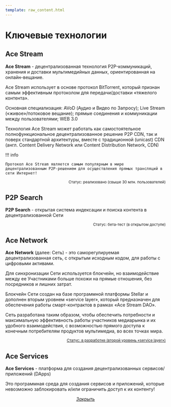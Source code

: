 ```yaml
---
template: raw_content.html
---
```


# Ключевые технологии

## Ace Stream
**Ace Stream** - децентрализованная технология P2P-коммуникаций, хранения и доставки  мультимедийных данных, ориентированная на онлайн-вещание.

Ace Stream использует в основе протокол BitTorrent, который признан самым эффективным протоколом для передачи/доставки «тяжелого контента».

Основная специализация: AVoD (Аудио и Видео по Запросу); Live Stream («живое»/потоковое вещание); прямые соединения и коммуникации между пользователями; WEB 3.0

Технология Ace Stream может работать как самостоятельное полнофункциональное децентрализованное решение P2P CDN, так и поверх стандартной архитектуры, вместе с традиционной (unicast) CDN (англ. Content Delivery Network или Content Distribution Network, CDN)

!!! info

    Протокол Ace Stream является самым популярным в мире децентрализованным P2P-решением для осуществления прямых трансляций в сети Интернет!

<p style="text-align: right">
    <small>
        Статус: реализовано (свыше 30 млн. пользователей)
        <!-- TODO: link to the docs -->
    </small>
</p>


## P2P Search

**P2P Search** - открытая система индексации и поиска контента в децентрализованной Сети

<p style="text-align: right">
    <small>
        Статус: бета-тест (в открытом доступе)
        <!-- TODO: link to the docs -->
    </small>
</p>


## Ace Network

**Ace Network** (далее: Сеть) - это саморегулируемая децентрализованная сеть, с открытым исходным кодом, для работы с цифровыми активами.

Для синхронизации Сети используется блокчейн, но взаимодействие между ее Участниками больше похожи на прямые отношения, без посредников и лишних затрат.

Блокчейн Сети создан на базе программной платформы Stellar и дополнен вторым уровнем «service layer», который предназначен для обеспечения работы смарт-контрактов в рамках «Ace Stream DAO».

Сеть разработана таким образом, чтобы обеспечить потребности и максимальную эффективность работы участников медиарынка и их удобного взаимодействия, с возможностью прямого доступа к конечным потребителям продуктов мультимедиа, во всех точках мира.

<p style="text-align: right">
    <small>
        <a href="../../../get-started/intro" target="_top">Статус: в разработке (второй уровень «service layer»)</a>
    </small>
</p>


## Ace Services

**Ace Services** - платформа для создания децентрализованных сервисов/приложений (DApps)

Это программная среда для создания сервисов и приложений, которые невозможно заблокировать и/или ограничить доступ к их контенту!

<p style="text-align: center">
    <em>
        <a class="md-button mdx-button--transparent-light close-popup-inner" href="#">
            Закрыть
        </a>
    </em>
</p>
